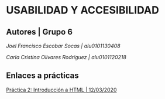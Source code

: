 # USABILIDAD Y ACCESIBILIDAD

## Autores | Grupo 6


*Joel Francisco Escobar Socas | alu0101130408*


*Carla Cristina Olivares Rodríguez | alu0101120218*


## Enlaces a prácticas 


[Práctica 2: Introducción a HTML | 12/03/2020](https://github.com/ccolivares/UyA/blob/master/index_Bank.html)






